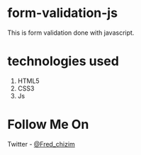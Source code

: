 # form-validation-js
This is form validation done with javascript.

# technologies used
1. HTML5
2. CSS3
3. Js

# Follow Me On
Twitter - [@Fred_chizim](https://www.twitter.com/Fred_chizim "Fred")
